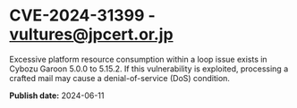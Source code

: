 # CVE-2024-31399 - vultures@jpcert.or.jp

Excessive platform resource consumption within a loop issue exists in Cybozu Garoon 5.0.0 to 5.15.2. If this vulnerability is exploited, processing a crafted mail may cause a denial-of-service (DoS) condition.

**Publish date:** 2024-06-11
